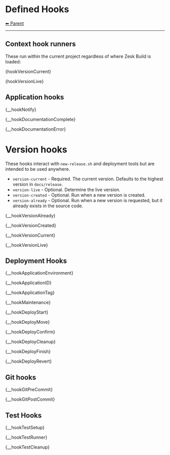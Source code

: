 # Defined Hooks

<!-- TEMPLATE header 2 -->
[⬅ Parent ](../index.md)
<hr />

## Context hook runners

These run within the current project regardless of where Zesk Build is loaded:

{hookVersionCurrent}

{hookVersionLive}

## Application hooks

{__hookNotify}

{__hookDocumentationComplete}

{__hookDocumentationError}

# Version hooks

These hooks interact with `new-release.sh` and deployment tools but are intended to be used anywhere.

- `version-current` - Required. The current version. Defaults to the highest version in `docs/release`.
- `version-live` - Optional. Determine the live version.
- `version-created` - Optional. Run when a new version is created.
- `version-already` - Optional. Run when a new version is requested, but it already exists in the source code.

{__hookVersionAlready}

{__hookVersionCreated}

{__hookVersionCurrent}

{__hookVersionLive}

## Deployment Hooks

{__hookApplicationEnvironment}

{__hookApplicationID}

{__hookApplicationTag}

{__hookMaintenance}

{__hookDeployStart}

{__hookDeployMove}

{__hookDeployConfirm}

{__hookDeployCleanup}

{__hookDeployFinish}

{__hookDeployRevert}

## Git hooks

{__hookGitPreCommit}

{__hookGitPostCommit}

## Test Hooks

{__hookTestSetup}

{__hookTestRunner}

{__hookTestCleanup}

